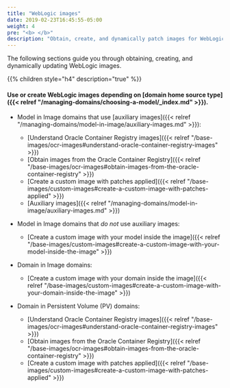```yaml
---
title: "WebLogic images"
date: 2019-02-23T16:45:55-05:00
weight: 4
pre: "<b> </b>"
description: "Obtain, create, and dynamically patch images for WebLogic Server or Fusion Middleware Infrastructure deployments."
---
```

The following sections guide you through obtaining, creating, and dynamically updating WebLogic images.

{{% children style="h4" description="true" %}}


#### Use or create WebLogic images depending on [domain home source type]({{< relref "/managing-domains/choosing-a-model/_index.md" >}}).

* Model in Image domains that use [auxiliary images]({{< relref "/managing-domains/model-in-image/auxiliary-images.md" >}}):
  * [Understand Oracle Container Registry images]({{< relref "/base-images/ocr-images#understand-oracle-container-registry-images" >}})
  * [Obtain images from the Oracle Container Registry]({{< relref "/base-images/ocr-images#obtain-images-from-the-oracle-container-registry" >}})
  * [Create a custom image with patches applied]({{< relref "/base-images/custom-images#create-a-custom-image-with-patches-applied" >}})
  * [Auxiliary images]({{< relref "/managing-domains/model-in-image/auxiliary-images.md" >}})

* Model in Image domains that _do not_ use auxiliary images:
  * [Create a custom image with your model inside the image]({{< relref "/base-images/custom-images#create-a-custom-image-with-your-model-inside-the-image" >}})

* Domain in Image domains:
  * [Create a custom image with your domain inside the image]({{< relref "/base-images/custom-images#create-a-custom-image-with-your-domain-inside-the-image" >}})

* Domain in Persistent Volume (PV) domains:
  * [Understand Oracle Container Registry images]({{< relref "/base-images/ocr-images#understand-oracle-container-registry-images" >}})
  * [Obtain images from the Oracle Container Registry]({{< relref "/base-images/ocr-images#obtain-images-from-the-oracle-container-registry" >}})
  * [Create a custom image with patches applied]({{< relref "/base-images/custom-images#create-a-custom-image-with-patches-applied" >}})
